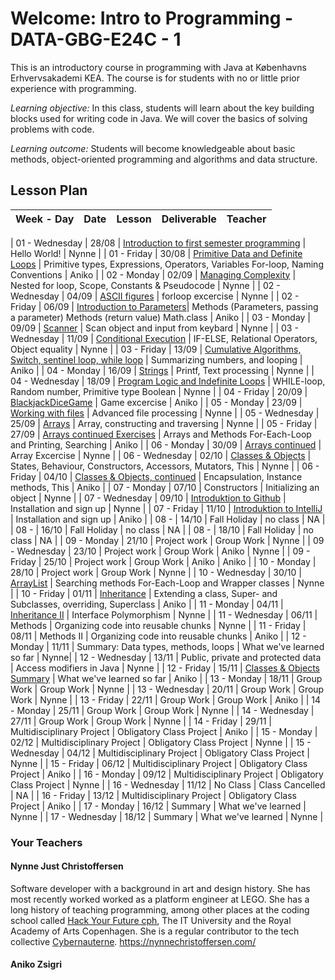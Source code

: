 # Welcome: Intro to Programming - DATA-GBG-E24C - 1


This is an introductory course in programming with Java at Københavns Erhvervsakademi KEA. The course is for students with no or little prior experience with programming.


*Learning objective:* In this class, students will learn about the key building blocks used for writing code in Java. We will cover the basics of solving problems with code.


*Learning outcome:* Students will become knowledgeable about basic methods, object-oriented programming and algorithms and data structure.

## Lesson Plan

| Week - Day | Date | Lesson | Deliverable | Teacher |
| --- | --- | --- | --- | --- |

| 01 - Wednesday | 28/08 | [Introduction to first semester programming](./lessons/lecture-01.md) | Hello World! | Nynne |
| 01 - Friday | 30/08 | [Primitive Data and Definite Loops](./lessons/lecture-02.md) | Primitive types, Expressions, Operators, Variables For-loop, Naming Conventions | Aniko |
| 02 - Monday | 02/09 | [Managing Complexity](./lessons/lecture-03.md) | Nested for loop, Scope, Constants & Pseudocode | Nynne |
| 02 - Wednesday | 04/09 | [ASCII figures](./lessons/lecture-04.md) | forloop excercise | Nynne |
| 02 - Friday | 06/09 | [Introduction to Parameters](./lessons/lecture-05.md)| Methods (Parameters, passing a parameter) Methods (return value) Math.class | Aniko |
| 03 - Monday | 09/09 | [Scanner](./lessons/lecture-06.md) | Scan object and input from keybard | Nynne |
| 03 - Wednesday | 11/09 | [Conditional Execution](./lessons/lecture-07.md) | IF-ELSE, Relational Operators, Object equality | Nynne |
| 03 - Friday | 13/09 | [Cumulative Algorithms, Switch, sentinel loop, while loop](./lessons/lecture-08.md) | Summarizing numbers, and looping | Aniko |
| 04 - Monday | 16/09 | [Strings](./lessons/lecture-09.md) | Printf, Text processing | Nynne |
| 04 - Wednesday | 18/09 | [Program Logic and Indefinite Loops](./lessons/lecture-10.md) | WHILE-loop, Random number, Primitive type Boolean | Nynne |
| 04 - Friday | 20/09 | [BlackjackDiceGame](./lessons/lecture-10.md) | Game excercise | Aniko |
| 05 - Monday | 23/09 | [Working with files](./lessons/lecture-11.md) | Advanced file processing | Nynne |
| 05 - Wednesday | 25/09 | [Arrays](./lessons/lecture-12.md) | Array, constructing and traversing | Nynne |
| 05 - Friday | 27/09 | [Arrays continued Exercises](./lessons/lecture-12.md) | Arrays and Methods For-Each-Loop and Printing, Searching | Aniko |
| 06 - Monday | 30/09 | [Arrays continued](./lessons/lecture-12.md) | Array Excercise | Nynne |
| 06 - Wednesday | 02/10 | [Classes & Objects](./lessons/lecture-12.md) | States, Behaviour, Constructors, Accessors, Mutators, This | Nynne |
| 06 - Friday | 04/10 | [Classes & Objects, continued](./lessons/lecture-12.md) | Encapsulation, Instance methods, This | Aniko |
| 07 - Monday | 07/10 |  Constructors | Initializing an object | Nynne |
| 07 - Wednesday | 09/10 | [Introduktion to Github](./lessons/lecture-12.md) | Installation and sign up | Nynne |
| 07 - Friday | 11/10 | [Introduktion to IntelliJ](./lessons/lecture-12.md) | Installation and sign up | Aniko |
| 08 - | 14/10 | Fall Holiday | no class | NA |
| 08 - | 16/10 | Fall Holiday | no class | NA |
| 08 - | 18/10 | Fall Holiday | no class | NA |
| 09 - Monday | 21/10 | Project work | Group Work | Nynne |
| 09 - Wednesday | 23/10 | Project work  | Group Work | Aniko | Nynne |
| 09 - Friday | 25/10 | Project work  | Group Work | Aniko | Aniko |
| 10 - Monday | 28/10 | Project work  | Group Work | Nynne |
| 10 - Wednesday | 30/10 | [ArrayList](./lessons/lecture-12.md) | Searching methods For-Each-Loop and Wrapper classes | Nynne |
| 10 - Friday | 01/11 | [Inheritance](./lessons/lecture-12.md) | Extending a class, Super- and Subclasses, overriding, Superclass | Aniko |
| 11 - Monday | 04/11 | [Inheritance II](./lessons/lecture-12.md) | Interface Polymorphism | Nynne |
| 11 - Wednesday | 06/11 | Methods | Organizing code into reusable chunks | Nynne |
| 11 - Friday | 08/11 | Methods II | Organizing code into reusable chunks | Aniko |
| 12 - Monday | 11/11 | Summary: Data types, methods, loops | What we've learned so far | Nynne|
| 12 - Wednesday | 13/11 | Public, private and protected data | Access modifiers in Java | Nynne |
| 12 - Friday | 15/11 | [ Classes & Objects Summary](./lessons/lecture-12.md) | What we've learned so far | Aniko |
| 13 - Monday | 18/11 | Group Work | Group Work | Nynne |
| 13 - Wednesday | 20/11 | Group Work | Group Work | Nynne |
| 13 - Friday | 22/11 | Group Work | Group Work | Aniko |
| 14 - Monday | 25/11 | Group Work | Group Work | Nynne |
| 14 - Wednesday | 27/11 | Group Work | Group Work | Nynne |
| 14 - Friday | 29/11 | Multidisciplinary Project | Obligatory Class Project | Aniko |
| 15 - Monday | 02/12 | Multidisciplinary Project | Obligatory Class Project | Nynne |
| 15 - Wednesday | 04/12 | Multidisciplinary Project | Obligatory Class Project | Nynne |
| 15 - Friday | 06/12 | Multidisciplinary Project | Obligatory Class Project | Aniko |
| 16 - Monday | 09/12 | Multidisciplinary Project | Obligatory Class Project | Nynne |
| 16 - Wednesday | 11/12 | No Class | Class Cancelled | NA |
| 16 - Friday | 13/12 | Multidisciplinary Project | Obligatory Class Project | Aniko |
| 17 - Monday | 16/12 | Summary | What we've learned | Nynne |
| 17 - Wednesday | 18/12 | Summary | What we've learned  | Nynne |


### Your Teachers

#### Nynne Just Christoffersen
Software developer with a background in art and design history. She has most recently worked worked as a platform engineer at LEGO. She has a long history of teaching programming, among other places at the coding school called [Hack Your Future cph](https://www.hackyourfuture.dk/), The IT University and the Royal Academy of Arts Copenhagen. She is a regular contributor to the tech collective [Cybernauterne](https://cybernauterne.dk/). 
https://nynnechristoffersen.com/

#### Aniko Zsigri
